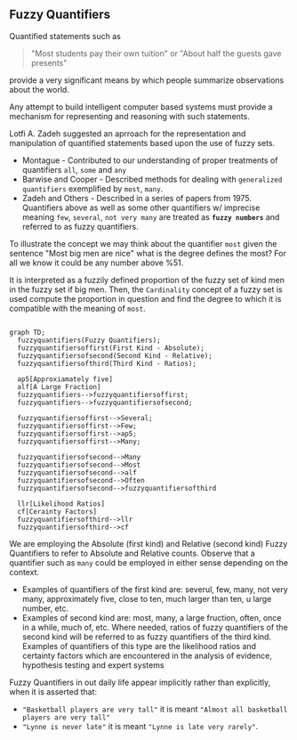 ## Fuzzy Quantifiers

Quantified statements such as 

> "Most students pay their own tuition" or "About half the guests gave presents" 

provide a very significant means by which people summarize observations about the world. 

Any attempt to build intelligent computer based systems must provide a mechanism for representing and reasoning with such statements.

Lotfi A. Zadeh suggested an aprroach for the representation and manipulation of quantified statements based upon the use of fuzzy sets.

- Montague - Contributed to our understanding of proper treatments of quantifiers `all`, `some` and `any`
- Barwise and Cooper - Described methods for dealing with `generalized quantifiers` exemplified by `most`,   `many`.
- Zadeh and Others - Described in a series of papers from 1975. Quantifiers above as well as some other quantifiers w/ imprecise meaning `few`, `several`, `not very many` are treated as **`fuzzy numbers`** and referred to as fuzzy quantifiers.

To illustrate the concept we may think about the quantifier `most` given the sentence "Most big men are nice" what is the degree defines the most? For all we know it could be any number above %51.

It is interpreted as a fuzzily defined proportion of the fuzzy set of kind men in the fuzzy set if big men. Then, the `Cardinality` concept of a fuzzy set is used compute the proportion in question and find the degree to which it is compatible with the meaning of `most`.


```mermaid

graph TD;
  fuzzyquantifiers(Fuzzy Quantifiers);
  fuzzyquantifiersoffirst(First Kind - Absolute);
  fuzzyquantifiersofsecond(Second Kind - Relative);
  fuzzyquantifiersofthird(Third Kind - Ratios);

  ap5[Approxiamately five]
  alf[A Large Fraction]
  fuzzyquantifiers-->fuzzyquantifiersoffirst;
  fuzzyquantifiers-->fuzzyquantifiersofsecond;

  fuzzyquantifiersoffirst-->Several;
  fuzzyquantifiersoffirst-->Few;
  fuzzyquantifiersoffirst-->ap5;
  fuzzyquantifiersoffirst-->Many;

  fuzzyquantifiersofsecond-->Many
  fuzzyquantifiersofsecond-->Most
  fuzzyquantifiersofsecond-->alf
  fuzzyquantifiersofsecond-->Often
  fuzzyquantifiersofsecond-->fuzzyquantifiersofthird

  llr[Likelihood Ratios]
  cf[Cerainty Factors]  
  fuzzyquantifiersofthird-->llr
  fuzzyquantifiersofthird-->cf

```

We are employing the Absolute (first kind) and Relative (second kind) Fuzzy Quantifiers to refer to Absolute and Relative counts. Observe that a quantifier such as `many` could be employed in either sense depending on the context.


- Examples of quantifiers of the first kind are: severul, few, many, not very
many, approximately five, close to ten, much larger than ten, u large number, etc. 
- Examples of second kind are: most, many, a large fruction, often, once in a while, much of, etc. Where needed, ratios of fuzzy quantifiers of the second kind will be referred to as fuzzy quantifiers of the third kind. Examples of quantifiers of this type are the likelihood ratios and certainty factors which are encountered in the analysis of evidence, hypothesis testing and expert systems

Fuzzy Quantifiers in out daily life appear implicitly rather than explicitly, when it is asserted that:
- `"Basketball players are very tall"` it is meant `"Almost all basketball players are very tall"`
- `"Lynne is never late"` it is meant `"Lynne is late very rarely"`.


